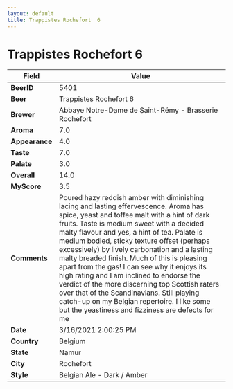 ```yaml
---
layout: default
title: Trappistes Rochefort  6
---
```


# Trappistes Rochefort  6

| Field         | Value     |
|---------------|-----------|
| **BeerID** | 5401 |
| **Beer** | Trappistes Rochefort  6 |
| **Brewer** | Abbaye Notre-Dame de Saint-Rémy - Brasserie Rochefort |
| **Aroma** | 7.0 |
| **Appearance** | 4.0 |
| **Taste** | 7.0 |
| **Palate** | 3.0 |
| **Overall** | 14.0 |
| **MyScore** | 3.5 |
| **Comments** | Poured hazy reddish amber with diminishing lacing and lasting effervescence. Aroma has spice, yeast and toffee malt with a hint of dark fruits. Taste is medium sweet with a decided malty flavour and yes, a hint of tea. Palate is medium bodied, sticky texture offset (perhaps excessively) by lively carbonation and a lasting malty breaded finish. Much of this is pleasing apart from the gas! I can see why it enjoys its high rating and I am inclined to endorse the verdict of the more discerning top Scottish raters over that of the Scandinavians. Still playing catch-up on my Belgian repertoire. I like some but the yeastiness and fizziness are defects for me |
| **Date** | 3/16/2021 2:00:25 PM |
| **Country** | Belgium |
| **State** | Namur |
| **City** | Rochefort |
| **Style** | Belgian Ale - Dark / Amber |
